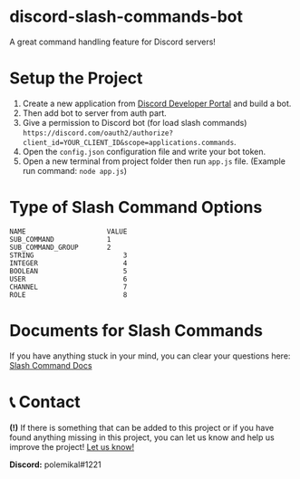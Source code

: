 # discord-slash-commands-bot
 A great command handling feature for Discord servers!
 
# Setup the Project
1. Create a new application from [Discord Developer Portal](https://discord.com/developers/applications) and build a bot.
2. Then add bot to server from auth part.
3. Give a permission to Discord bot (for load slash commands) `https://discord.com/oauth2/authorize?client_id=YOUR_CLIENT_ID&scope=applications.commands`.
4. Open the `config.json` configuration file and write your bot token.
5. Open a new terminal from project folder then run `app.js` file. (Example run command: `node app.js`)

# Type of Slash Command Options
```
NAME	                VALUE
SUB_COMMAND	            1
SUB_COMMAND_GROUP	    2
STRING	                    3
INTEGER	                    4
BOOLEAN	                    5
USER	                    6
CHANNEL	                    7
ROLE	                    8
```

# Documents for Slash Commands

 If you have anything stuck in your mind, you can clear your questions here: [Slash Command Docs](https://discord.com/developers/docs/interactions/slash-commands)
 
# 📞 Contact

 **(!)** If there is something that can be added to this project or if you have found anything missing in this project, you can let us know and help us improve the project! [Let us know!](https://github.com/muratvastark/discord-slash-bot/issues)
 
 **Discord:** polemikal#1221

